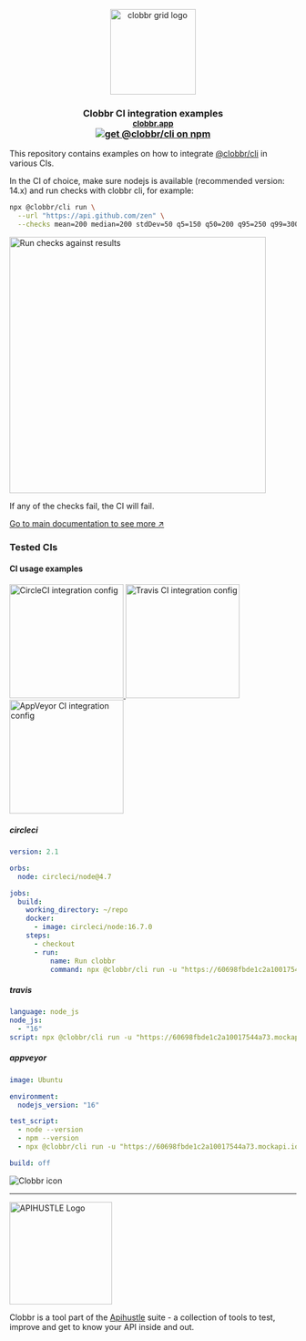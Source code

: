 
<p align="center">
  <img witdh="150px" height="150px" alt="clobbr grid logo" src="https://user-images.githubusercontent.com/1515742/80861783-dcfcc400-8c70-11ea-89c6-671dbdff6f33.png" />
  <h3 align="center">
    Clobbr CI integration examples <br/>
    <small><a href="https://clobbr.app">clobbr.app</a></small> <br/>
    <a href="https://www.npmjs.com/package/@clobbr/cli" target="_blank">
      <img src="https://img.shields.io/npm/v/@clobbr/cli?label=npm&style=flat" alt="get @clobbr/cli on npm">
    </a>
  </h3>
</p>

This repository contains examples on how to integrate [@clobbr/cli](https://github.com/parsecph/clobbr/tree/master/packages/cli) in various CIs.

In the CI of choice, make sure nodejs is available (recommended version: 14.x) and run checks with clobbr cli, for example:

```bash
npx @clobbr/cli run \
  --url "https://api.github.com/zen" \
  --checks mean=200 median=200 stdDev=50 q5=150 q50=200 q95=250 q99=300 pctOfSuccess=95
```

<img width="450px" alt="Run checks against results" src="https://user-images.githubusercontent.com/1515742/189538796-4d96f78f-0251-41e4-a549-bcb04eab2fb2.png">

If any of the checks fail, the CI will fail.

[Go to main documentation to see more ↗️](https://github.com/parsecph/clobbr/blob/master/README.md)

### Tested CIs
#### CI usage examples

<a href="https://app.circleci.com/pipelines/github/parsecph/clobbr-ci?branch=main">
  <img width="200px" alt="CircleCI integration config" src="https://user-images.githubusercontent.com/1515742/189537171-4a064b0d-3db9-4016-9baf-f6b6ac49f45d.png">
</a>

<a href="https://app.travis-ci.com/github/parsecph/clobbr-ci">
  <img width="200px" alt="Travis CI integration config" src="https://user-images.githubusercontent.com/1515742/189537172-c4e01aaf-16f2-499f-92d5-924c82a44540.png">
</a>

<a href="https://ci.appveyor.com/project/dandaniel/clobbr-ci">
  <img width="200px" alt="AppVeyor CI integration config" src="https://user-images.githubusercontent.com/1515742/189537169-1b6b812a-9830-4573-955d-b25ccec27e08.png">
</a>

##### circleci

```yaml
version: 2.1

orbs:
  node: circleci/node@4.7

jobs:
  build:
    working_directory: ~/repo
    docker:
      - image: circleci/node:16.7.0
    steps:
      - checkout
      - run:
          name: Run clobbr
          command: npx @clobbr/cli run -u "https://60698fbde1c2a10017544a73.mockapi.io" --checks mean=200 median=200 stdDev=50 q5=150 q50=200 q95=250 q99=300 pctOfSuccess=95

```

##### travis

```yaml
language: node_js
node_js:
  - "16"
script: npx @clobbr/cli run -u "https://60698fbde1c2a10017544a73.mockapi.io" --checks mean=200 median=200 stdDev=50 q5=150 q50=200 q95=250 q99=300 pctOfSuccess=95
```

##### appveyor

```yaml
image: Ubuntu

environment:
  nodejs_version: "16"

test_script:
  - node --version
  - npm --version
  - npx @clobbr/cli run -u "https://60698fbde1c2a10017544a73.mockapi.io" --checks mean=200 median=200 stdDev=50 q5=150 q50=200 q95=250 q99=300 pctOfSuccess=95

build: off
```

![Clobbr icon](https://user-images.githubusercontent.com/1515742/80861773-da9a6a00-8c70-11ea-9671-77e1bb2dea04.png)

--------

<img width="180px" alt="APIHUSTLE Logo" src="https://user-images.githubusercontent.com/1515742/211200114-a9ed477f-5a61-4c97-915c-0791f09b1648.png"/>

Clobbr is a tool part of the [Apihustle](https://apihustle.com) suite - a collection of tools to test, improve and get to know your API inside and out.


